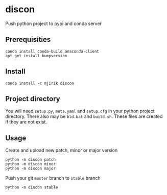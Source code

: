 # discon
Push python project to pypi and conda server

## Prerequisities

    conda install conda-build anaconda-client
    apt get install bumpversion

## Install

    conda install -c mjirik discon

## Project directory
You will need `setup.py`, `meta.yaml` and `setup.cfg` in your python
project directory. There also may be `bld.bat` and `build.sh`. These
files are created if they are not exist.



## Usage

Create and upload new patch, minor or major version

    python -m discon patch
    python -m discon minor
    python -m discon major


Push your git `master` branch to `stable` branch

    python -m discon stable


